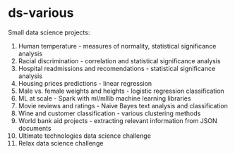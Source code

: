 # ds-various
Small data science projects:

1. Human temperature - measures of normality, statistical significance analysis
2. Racial discrimination - correlation and statistical significance analysis
3. Hospital readmissions and recomendations - statistical significance analysis
4. Housing prices predictions - linear regression
5. Male vs. female weights and heights - logistic regression classification
6. ML at scale - Spark with ml/mllib machine learning libraries
7. Movie reviews and ratings - Naive Bayes text analysis and classification
8. Wine and customer classification - various clustering methods
9. World bank aid projects - extracting relevant information from JSON documents
10. Ultimate technologies data science challenge
11. Relax data science challenge
